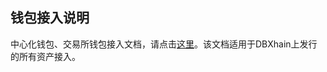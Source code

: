 ## 钱包接入说明

中心化钱包、交易所钱包接入文档，请点击[这里](https://github.com/dbxone/dbxchain/wiki/for_exchanges_cn)。该文档适用于DBXhain上发行的所有资产接入。

